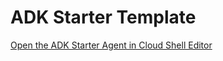 # ADK Starter Template

[Open the ADK Starter Agent in Cloud Shell Editor](https://shell.cloud.google.com/cloudshell/editor?cloudshell_git_repo=https://github.com/koverholt/adk-starter-template.git&cloudshell_workspace=agent/&cloudshell_open_in_editor=agent.py&cloudshell_print../guide.md)
